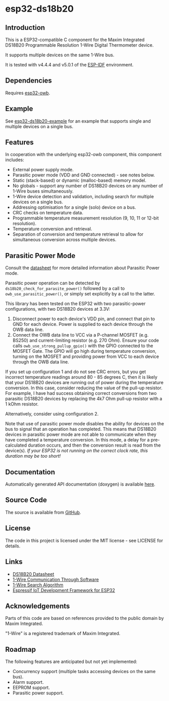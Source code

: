 # esp32-ds18b20

## Introduction

This is a ESP32-compatible C component for the Maxim Integrated DS18B20 Programmable Resolution 1-Wire Digital
Thermometer device.

It supports multiple devices on the same 1-Wire bus.

It is tested with v4.4.4 and v5.0.1 of the [ESP-IDF](https://github.com/espressif/esp-idf) environment.

## Dependencies

Requires [esp32-owb](https://github.com/DavidAntliff/esp32-owb).

## Example

See [esp32-ds18b20-example](https://github.com/DavidAntliff/esp32-ds18b20-example) for an example that supports single
and multiple devices on a single bus.

## Features

In cooperation with the underlying esp32-owb component, this component includes:

 * External power supply mode.
 * Parasitic power mode (VDD and GND connected) - see notes below.
 * Static (stack-based) or dynamic (malloc-based) memory model.
 * No globals - support any number of DS18B20 devices on any number of 1-Wire buses simultaneously.
 * 1-Wire device detection and validation, including search for multiple devices on a single bus.
 * Addressing optimisation for a single (solo) device on a bus.
 * CRC checks on temperature data.
 * Programmable temperature measurement resolution (9, 10, 11 or 12-bit resolution).
 * Temperature conversion and retrieval.
 * Separation of conversion and temperature retrieval to allow for simultaneous conversion across multiple devices.

## Parasitic Power Mode

Consult the [datasheet](http://datasheets.maximintegrated.com/en/ds/DS18B20.pdf) for more detailed information about
Parasitic Power mode.

Parasitic power operation can be detected by `ds18b20_check_for_parasite_power()` followed by a call to
`owb_use_parasitic_power()`, or simply set explicitly by a call to the latter.

This library has been tested on the ESP32 with two parasitic-power configurations, with two DS18B20 devices at 3.3V:

1. Disconnect power to each device's VDD pin, and connect that pin to GND for each device. Power is supplied to
   each device through the OWB data line.
2. Connect the OWB data line to VCC via a P-channel MOSFET (e.g. BS250) and current-limiting resistor (e.g. 270 Ohm).
   Ensure your code calls `owb_use_strong_pullup_gpio()` with the GPIO connected to the MOSFET Gate. The GPIO will go
   high during temperature conversion, turning on the MOSFET and providing power from VCC to each device through the OWB
   data line.

If you set up configuration 1 and do not see CRC errors, but you get incorrect temperature readings around 80 - 85 
degrees C, then it is likely that your DS18B20 devices are running out of power during the temperature conversion. In 
this case, consider reducing the value of the pull-up resistor. For example, I have had success obtaining correct
conversions from two parasitic DS18B20 devices by replacing the 4k7 Ohm pull-up resistor with a 1 kOhm resistor.

Alternatively, consider using configuration 2.

Note that use of parasitic power mode disables the ability for devices on the bus to signal that an operation has 
completed. This means that DS18B20 devices in parasitic power mode are not able to communicate when they have completed
a temperature conversion. In this mode, a delay for a pre-calculated duration occurs, and then the conversion result is
read from the device(s). *If your ESP32 is not running on the correct clock rate, this duration may be too short!*  

## Documentation

Automatically generated API documentation (doxygen) is available [here](https://davidantliff.github.io/esp32-ds18b20/index.html).

## Source Code

The source is available from [GitHub](https://www.github.com/DavidAntliff/esp32-ds18b20).

## License

The code in this project is licensed under the MIT license - see LICENSE for details.

## Links

 * [DS18B20 Datasheet](http://datasheets.maximintegrated.com/en/ds/DS18B20.pdf)
 * [1-Wire Communication Through Software](https://www.maximintegrated.com/en/app-notes/index.mvp/id/126)
 * [1-Wire Search Algorithm](https://www.maximintegrated.com/en/app-notes/index.mvp/id/187)
 * [Espressif IoT Development Framework for ESP32](https://github.com/espressif/esp-idf)

## Acknowledgements

Parts of this code are based on references provided to the public domain by Maxim Integrated.

"1-Wire" is a registered trademark of Maxim Integrated.

## Roadmap

The following features are anticipated but not yet implemented:

 * Concurrency support (multiple tasks accessing devices on the same bus).
 * Alarm support.
 * EEPROM support.
 * Parasitic power support.
